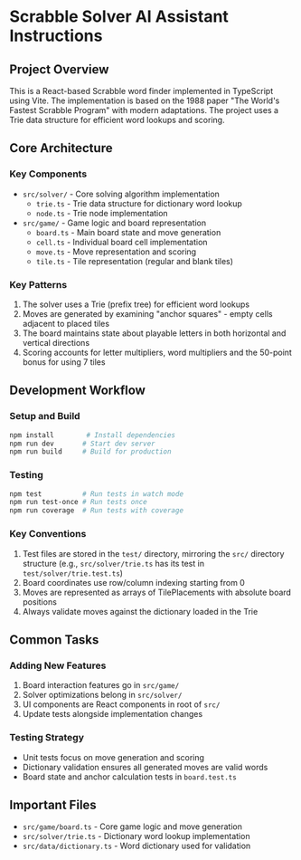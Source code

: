 # Scrabble Solver AI Assistant Instructions

## Project Overview
This is a React-based Scrabble word finder implemented in TypeScript using Vite. The implementation is based on the 1988 paper "The World's Fastest Scrabble Program" with modern adaptations. The project uses a Trie data structure for efficient word lookups and scoring.

## Core Architecture

### Key Components
- `src/solver/` - Core solving algorithm implementation
  - `trie.ts` - Trie data structure for dictionary word lookup
  - `node.ts` - Trie node implementation
- `src/game/` - Game logic and board representation  
  - `board.ts` - Main board state and move generation
  - `cell.ts` - Individual board cell implementation
  - `move.ts` - Move representation and scoring
  - `tile.ts` - Tile representation (regular and blank tiles)

### Key Patterns
1. The solver uses a Trie (prefix tree) for efficient word lookups
2. Moves are generated by examining "anchor squares" - empty cells adjacent to placed tiles
3. The board maintains state about playable letters in both horizontal and vertical directions
4. Scoring accounts for letter multipliers, word multipliers and the 50-point bonus for using 7 tiles

## Development Workflow

### Setup and Build
```bash
npm install        # Install dependencies
npm run dev       # Start dev server
npm run build     # Build for production
```

### Testing
```bash
npm test          # Run tests in watch mode
npm run test-once # Run tests once
npm run coverage  # Run tests with coverage
```

### Key Conventions
1. Test files are stored in the `test/` directory, mirroring the `src/` directory structure (e.g., `src/solver/trie.ts` has its test in `test/solver/trie.test.ts`)
2. Board coordinates use row/column indexing starting from 0 
3. Moves are represented as arrays of TilePlacements with absolute board positions
4. Always validate moves against the dictionary loaded in the Trie

## Common Tasks

### Adding New Features
1. Board interaction features go in `src/game/`
2. Solver optimizations belong in `src/solver/`
3. UI components are React components in root of `src/`
4. Update tests alongside implementation changes

### Testing Strategy
- Unit tests focus on move generation and scoring
- Dictionary validation ensures all generated moves are valid words
- Board state and anchor calculation tests in `board.test.ts`

## Important Files
- `src/game/board.ts` - Core game logic and move generation
- `src/solver/trie.ts` - Dictionary word lookup implementation
- `src/data/dictionary.ts` - Word dictionary used for validation
